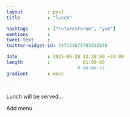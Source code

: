 ```yaml
---
layout         : post
title          : "lunch"

hashtags       : ["FuturesForum", "yum"]
mentions       :
tweet-text     :
twitter-widget-id: 347154675793022976

date           : 2015-05-28 13:30:00 +10:00
length         :            01:00:00
                          # hh:mm:ss
gradient       : noon

---
```




Lunch will be served...

Add menu
